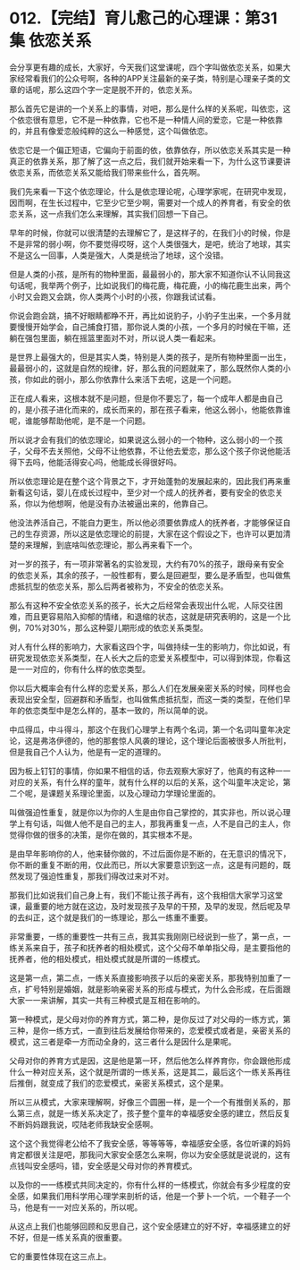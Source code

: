 # 012.【完结】育儿愈己的心理课：第31集 依恋关系

会分享更有趣的成长，大家好，今天我们这堂课呢，四个字叫做依恋关系，如果大家经常看我们的公众号啊，各种的APP关注最新的亲子类，特别是心理亲子类的文章的话呢，那么这四个字一定是脱不开的，依恋关系。

那么首先它是讲的一个关系上的事情，对吧，那么是什么样的关系呢，叫依恋，这个依恋很有意思，它不是一种依靠，它也不是一种情人间的爱恋，它是一种依靠的，并且有像爱恋般纯粹的这么一种感觉，这个叫做依恋。

依恋它是一个偏正短语，它偏向于前面的依，依靠依存，所以依恋关系其实是一种真正的依靠关系，那了解了这一点之后，我们就开始来看一下，为什么这节课要讲依恋关系，而依恋关系又能给我们带来些什么，首先啊。

我们先来看一下这个依恋理论，什么是依恋理论呢，心理学家呢，在研究中发现，因而啊，在生长过程中，它至少它至少啊，需要对一个成人的养育者，有安全的依恋关系，这一点我们怎么来理解，其实我们回想一下自己。

早年的时候，你就可以很清楚的去理解它了，是这样子的，在我们小的时候，你是不是非常的弱小啊，你不要觉得哎呀，这个人类很强大，是吧，统治了地球，其实不是这么一回事，人类是强大，人类是统治了地球，这个没错。

但是人类的小孩，是所有的物种里面，最最弱小的，那大家不知道你认不认同我这句话呢，我举两个例子，比如说我们的梅花鹿，梅花鹿，小的梅花鹿生出来，两个小时又会跑又会跳，你人类两个小时的小孩，你跟我试试看。

你说会跑会跳，搞不好眼睛都睁不开，再比如说豹子，小豹子生出来，一个多月就要慢慢开始学会，自己捕食打猎，那你说人类的小孩，一个多月的时候在干嘛，还躺在强包里面，躺在摇篮里面对不对，所以说人类一看起来。

是世界上最强大的，但是其实人类，特别是人类的孩子，是所有物种里面一出生，最最弱小的，这就是自然的规律，好，那么我的问题就来了，那么既然你人类的小孩，你如此的弱小，那么你依靠什么来活下去呢，这是一个问题。

正在成人看来，这根本就不是问题，但是你不要忘了，每一个成年人都是由自己的，是小孩子进化而来的，成长而来的，那在孩子看来，他这么弱小，他能依靠谁呢，谁能够帮助他呢，是不是一个问题。

所以说才会有我们的依恋理论，如果说这么弱小的一个物种，这么弱小的一个孩子，父母不去关照他，父母不让他依靠，不让他去爱恋，那么这个孩子你说他能活得下去吗，他能活得安心吗，他能成长得很好吗。

所以依恋理论是在整个这个背景之下，才开始蓬勃的发展起来的，因此我们再来重新看这句话，婴儿在成长过程中，至少对一个成人的抚养者，要有安全的依恋关系，你以为他想啊，他是没有办法被逼出来的，他靠自己。

他没法养活自己，不能自力更生，所以他必须要依靠成人的抚养者，才能够保证自己的生存资源，所以这是依恋理论的前提，大家在这个假设之下，也许可以更加清楚的来理解，到底啥叫依恋理论，那么再来看下一个。

对一岁的孩子，有一项非常著名的实验发现，大约有70%的孩子，跟母亲有安全的依恋关系，其余的孩子，一般性都有，要么是回避型，要么是矛盾型，也叫做焦虑抵抗型的依恋关系，那么后两者被称为，不安全的依恋关系。

那么有这种不安全依恋关系的孩子，长大之后经常会表现出什么呢，人际交往困难，而且更容易陷入抑郁的情绪，和退缩的状态，这就是研究表明的，这是一个比例，70%对30%，那么这种婴儿期形成的依恋关系类型。

对人有什么样的影响力，大家看这四个字，叫做持续一生的影响力，你比如说，有研究发现依恋关系类型，在人长大之后的恋爱关系模型中，可以得到体现，你看这是一一对应的，你有什么样的依恋类型。

你以后大概率会有什么样的恋爱关系，那么人们在发展亲密关系的时候，同样也会表现出安全型，回避群和矛盾型，也叫做焦虑抵抗型，而这一类的类型，在他们早年的依恋类型中是怎么样的，基本一致的，所以简单的说。

中瓜得瓜，中斗得斗，那这个在我们心理学上有两个名词，第一个名词叫童年决定论，这是弗洛伊德的，他的那套惊人风袭的理论，这个理论后面被很多人所批判，但是我自己个人认为，他是有一定的道理的。

因为板上钉钉的事情，你如果不相信的话，你去观察大家好了，他真的有这种一一对应的关系，有什么样的童年，就有什么样的以后的关系，这个叫童年决定论，第二个呢，是课题关系理论里面，以及心理动力学理论里面的。

叫做强迫性重复，就是你以为你的人生是由你自己掌控的，其实非也，所以说心理学上有句话，叫做人他不是自己的主人，那我再重复一点，人不是自己的主人，你觉得你做的很多的决策，是你在做的，其实根本不是。

是由早年影响你的人，他来替你做的，不过后面你是不断的，在无意识的情况下，你不断的重复不断的用，仅此而已，所以大家要意识到这一点，这是有问题的，既然发现了强迫性重复，那我们得改过来对不对。

那我们比如说我们自己身上有，我们不能让孩子再有，这个我相信大家学习这堂课，最重要的地方就在这边，及时发现孩子及早的干预，及早的发现，然后呢及早的去纠正，这个就是我们的一练理论，那么一练重不重要。

非常重要，一练的重要性一共有三点，我其实我刚刚已经说到一些了，第一点，一练关系来自于，孩子和抚养者的相处模式，这个父母不单单指父母，是主要指他的抚养者，他的相处模式，相处模式就是所谓的一练模式。

这是第一点，第二点，一练关系直接影响孩子以后的亲密关系，那我特别加重了一点，扩号特别是婚姻，就是影响亲密关系的形成与模式，为什么会形成，在后面跟大家一一来讲解，其实一共有三种模式是互相在影响的。

第一种模式，是父母对你的养育方式，第二种，是你反过了对父母的一练方式，第三种，是你一练方式，一直到往后发展给你带来的，恋爱模式或者是，亲密关系的模式，这三者是牵一方而动全身的，这三者什么是因什么是果呢。

父母对你的养育方式是因，这是他是第一环，然后他怎么样养育你，你会跟他形成什么一种对应关系，这个就是所谓的一练关系，这是其二，最后这个一练关系再往后推倒，就变成了我们的恋爱模式，亲密关系模式，这个是果。

所以三从模式，大家来理解啊，好像三个圆圈一样，是一个一个有推倒关系的，那么第三点，就是一练关系决定了，孩子整个童年的幸福感安全感的建立，然后反复不断妈妈跟我说，哎陆老师我缺安全感啊。

这个这个我觉得老公给不了我安全感，等等等等，幸福感安全感，各位听课的妈妈肯定都很关注是吧，那我问大家安全感怎么来啊，你以为安全感就是说说的，这有点钱叫安全感吗，错，安全感是父母对你的养育模式。

以及你的一一练模式共同决定的，你有什么样的一练模式，你就会有多少程度的安全感，如果我们用科学用心理学来剖析的话，他是一个萝卜一个坑，一个鞋子一个马，他是有一一对应关系的，所以呢。

从这点上我们也能够回顾和反思自己，这个安全感建立的好不好，幸福感建立的好不好，但是一练关系真的很重要。

它的重要性体现在这三点上。